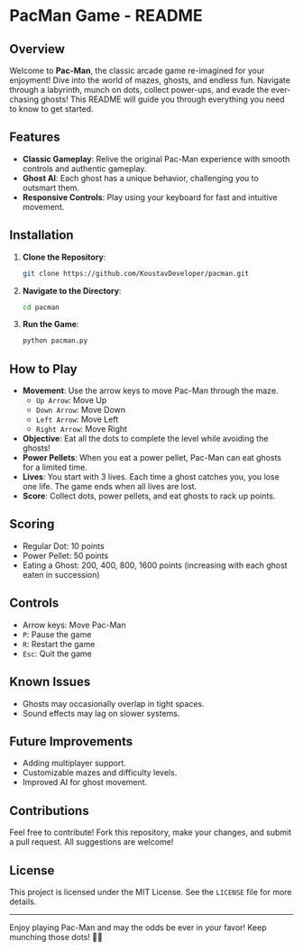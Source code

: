 # PacMan Game - README

## Overview

Welcome to **Pac-Man**, the classic arcade game re-imagined for your enjoyment! Dive into the world of mazes, ghosts, and endless fun. Navigate through a labyrinth, munch on dots, collect power-ups, and evade the ever-chasing ghosts! This README will guide you through everything you need to know to get started.

## Features
- **Classic Gameplay**: Relive the original Pac-Man experience with smooth controls and authentic gameplay.
- **Ghost AI**: Each ghost has a unique behavior, challenging you to outsmart them.
- **Responsive Controls**: Play using your keyboard for fast and intuitive movement.

## Installation

1. **Clone the Repository**:
   ```bash
   git clone https://github.com/KoustavDeveloper/pacman.git
   ```

2. **Navigate to the Directory**:
   ```bash
   cd pacman
   ```

3. **Run the Game**:
   ```bash
   python pacman.py
   ```

## How to Play

- **Movement**: Use the arrow keys to move Pac-Man through the maze.
  - `Up Arrow`: Move Up
  - `Down Arrow`: Move Down
  - `Left Arrow`: Move Left
  - `Right Arrow`: Move Right
- **Objective**: Eat all the dots to complete the level while avoiding the ghosts!
- **Power Pellets**: When you eat a power pellet, Pac-Man can eat ghosts for a limited time.
- **Lives**: You start with 3 lives. Each time a ghost catches you, you lose one life. The game ends when all lives are lost.
- **Score**: Collect dots, power pellets, and eat ghosts to rack up points.

## Scoring

- Regular Dot: 10 points
- Power Pellet: 50 points
- Eating a Ghost: 200, 400, 800, 1600 points (increasing with each ghost eaten in succession)

## Controls

- Arrow keys: Move Pac-Man
- `P`: Pause the game
- `R`: Restart the game
- `Esc`: Quit the game

## Known Issues

- Ghosts may occasionally overlap in tight spaces.
- Sound effects may lag on slower systems.

## Future Improvements

- Adding multiplayer support.
- Customizable mazes and difficulty levels.
- Improved AI for ghost movement.

## Contributions

Feel free to contribute! Fork this repository, make your changes, and submit a pull request. All suggestions are welcome!

## License

This project is licensed under the MIT License. See the `LICENSE` file for more details.

---

Enjoy playing Pac-Man and may the odds be ever in your favor! Keep munching those dots! 🍒👾

